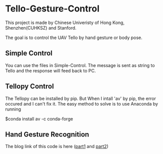 # Tello-Gesture-Control
This project is made by Chinese Univeristy of Hong Kong, Shenzhen(CUHKSZ) and Stanford.

The goal is to control the UAV Tello by hand gesture or body pose.

## Simple Control 
You can use the files in Simple-Control. The message is sent as string to Tello and the response will feed back to PC.

## Tellopy Control
The Tellopy can be installed by pip. But When I intall 'av' by pip, the error occured and I can't fix it. The easy method to solve is to use Anaconda by running

$conda install av -c conda-forge

## Hand Gesture Recognition
The blog link of this code is here ([part1](https://gogul09.github.io/software/hand-gesture-recognition-p1) and [part2](https://gogul09.github.io/software/hand-gesture-recognition-p2))
